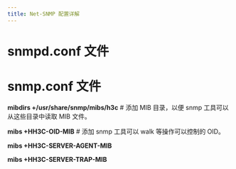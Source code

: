 ```yaml
---
title: Net-SNMP 配置详解
---
```


# snmpd.conf 文件

# snmp.conf 文件

**mibdirs +/usr/share/snmp/mibs/h3c** # 添加 MIB 目录，以便 snmp 工具可以从这些目录中读取 MIB 文件。

**mibs +HH3C-OID-MIB** # 添加 snmp 工具可以 walk 等操作可以控制的 OID。

**mibs +HH3C-SERVER-AGENT-MIB**

**mibs +HH3C-SERVER-TRAP-MIB**

